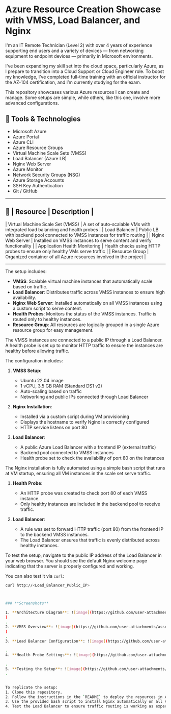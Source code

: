 # Azure Resource Creation Showcase with VMSS, Load Balancer, and Nginx
I'm an IT Remote Technician (Level 2) with over 4 years of experience supporting end users and a variety of devices — from networking equipment to endpoint devices — primarily in Microsoft environments.

I've been expanding my skill set into the cloud space, particularly Azure, as I prepare to transition into a Cloud Support or Cloud Engineer role. To boost my knowledge, I’ve completed full-time training with an official instructor for the AZ-104 certification, and I’m currently studying for the exam.

This repository showcases various Azure resources I can create and manage. Some setups are simple, while others, like this one, involve more advanced configurations.

## 🔧 **Tools & Technologies**
- Microsoft Azure
- Azure Portal
- Azure CLI
- Azure Resource Groups
- Virtual Machine Scale Sets (VMSS)
- Load Balancer (Azure LB)
- Nginx Web Server
- Azure Monitor
- Network Security Groups (NSG)
- Azure Storage Accounts
- SSH Key Authentication
- Git / GitHub

---

## 📁 | Resource                          | Description                                                                 |

| Virtual Machine Scale Set (VMSS)   | A set of auto-scalable VMs with integrated load balancing and health probes |
| Load Balancer                      | Public LB with backend pool connected to VMSS instances for traffic routing |
| Nginx Web Server                   | Installed on VMSS instances to serve content and verify functionality       |
| Application Health Monitoring      | Health checks using HTTP probes to ensure only healthy VMs serve traffic   |
| Resource Group                     | Organized container of all Azure resources involved in the project         |


---

The setup includes:
- **VMSS**: Scalable virtual machine instances that automatically scale based on traffic.
- **Load Balancer**: Distributes traffic across VMSS instances to ensure high availability.
- **Nginx Web Server**: Installed automatically on all VMSS instances using a custom script to serve content.
- **Health Probes**: Monitors the status of the VMSS instances. Traffic is routed only to healthy instances.
- **Resource Group**: All resources are logically grouped in a single Azure resource group for easy management.

The VMSS instances are connected to a public IP through a Load Balancer. A health probe is set up to monitor HTTP traffic to ensure the instances are healthy before allowing traffic.

The configuration includes:
1. **VMSS Setup**:
   - Ubuntu 22.04 image
   - 1 vCPU, 3.5 GB RAM (Standard DS1 v2)
   - Auto-scaling based on traffic
   - Networking and public IPs connected through Load Balancer

2. **Nginx Installation**:
   - Installed via a custom script during VM provisioning
   - Displays the hostname to verify Nginx is correctly configured
   - HTTP service listens on port 80

3. **Load Balancer**:
   - A public Azure Load Balancer with a frontend IP (external traffic)
   - Backend pool connected to VMSS instances
   - Health probe set to check the availability of port 80 on the instances

The Nginx installation is fully automated using a simple bash script that runs at VM startup, ensuring all VM instances in the scale set serve traffic.

1. **Health Probe**: 
   - An HTTP probe was created to check port 80 of each VMSS instance.
   - Only healthy instances are included in the backend pool to receive traffic.

2. **Load Balancer**:
   - A rule was set to forward HTTP traffic (port 80) from the frontend IP to the backend VMSS instances.
   - The Load Balancer ensures that traffic is evenly distributed across healthy instances.


To test the setup, navigate to the public IP address of the Load Balancer in your web browser. You should see the default Nginx welcome page indicating that the server is properly configured and working.

You can also test it via `curl`:

```bash
curl http://<Load_Balancer_Public_IP>



### **Screenshots**

1. **Architecture Diagram**: ![image](https://github.com/user-attachments/assets/c6e0dc66-6a28-4373-a62b-9acd41edc6f9)
)
.
2. **VMSS Overview**: ![image](https://github.com/user-attachments/assets/0da9f411-1e49-4469-bc18-2d891d90b980)
)
.
3. **Load Balancer Configuration**: ![image](https://github.com/user-attachments/assets/dc903242-682f-4b93-a2da-2ade65e11f0a)

.
4. **Health Probe Settings**: ![image](https://github.com/user-attachments/assets/04eb6eab-1d6b-457f-9337-6da28ad5f711)

.
5. **Testing the Setup**: ![image](https://github.com/user-attachments/assets/ee8e72ad-fd0e-4dfa-9ab9-fda1986d3a90)
.


To replicate the setup:
1. Clone this repository.
2. Follow the instructions in the `README` to deploy the resources in Azure.
3. Use the provided bash script to install Nginx automatically on all VMSS instances.
4. Test the Load Balancer to ensure traffic routing is working as expected.






